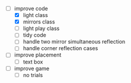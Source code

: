 - [ ] improve code
    - [x] light class
    - [x] mirrors class
    - [ ] light play class
    - [ ] tidy code
    - [ ] handle two mirror simultaneous reflection
    - [ ] handle corner reflection cases
- [ ] improve placement
    - [ ] text box
- [ ] improve game
    - [ ] no trials
